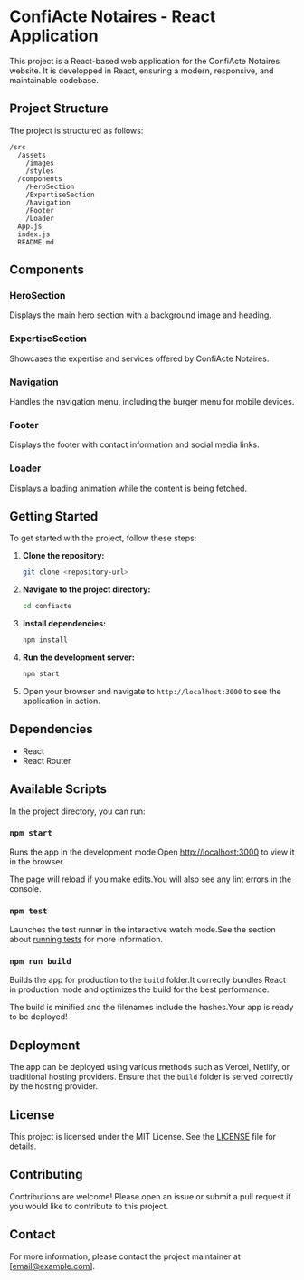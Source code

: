 
# ConfiActe Notaires - React Application

This project is a React-based web application for the ConfiActe Notaires website. It is developped in React, ensuring a modern, responsive, and maintainable codebase.

## Project Structure

The project is structured as follows:

```
/src
  /assets
    /images
    /styles
  /components
    /HeroSection
    /ExpertiseSection
    /Navigation
    /Footer
    /Loader
  App.js
  index.js
  README.md
```

## Components

### HeroSection

Displays the main hero section with a background image and heading.

### ExpertiseSection

Showcases the expertise and services offered by ConfiActe Notaires.

### Navigation

Handles the navigation menu, including the burger menu for mobile devices.

### Footer

Displays the footer with contact information and social media links.

### Loader

Displays a loading animation while the content is being fetched.

## Getting Started

To get started with the project, follow these steps:

1. **Clone the repository:**
   ```sh
   git clone <repository-url>
   ```

2. **Navigate to the project directory:**
   ```sh
   cd confiacte
   ```

3. **Install dependencies:**
   ```sh
   npm install
   ```

4. **Run the development server:**
   ```sh
   npm start
   ```

5. Open your browser and navigate to `http://localhost:3000` to see the application in action.

## Dependencies

- React
- React Router

## Available Scripts

In the project directory, you can run:

### `npm start`

Runs the app in the development mode.Open [http://localhost:3000](http://localhost:3000) to view it in the browser.

The page will reload if you make edits.You will also see any lint errors in the console.

### `npm test`

Launches the test runner in the interactive watch mode.See the section about [running tests](https://facebook.github.io/create-react-app/docs/running-tests) for more information.

### `npm run build`

Builds the app for production to the `build` folder.It correctly bundles React in production mode and optimizes the build for the best performance.

The build is minified and the filenames include the hashes.Your app is ready to be deployed!

## Deployment

The app can be deployed using various methods such as Vercel, Netlify, or traditional hosting providers. Ensure that the `build` folder is served correctly by the hosting provider.

## License

This project is licensed under the MIT License. See the [LICENSE](LICENSE) file for details.

## Contributing

Contributions are welcome! Please open an issue or submit a pull request if you would like to contribute to this project.

## Contact

For more information, please contact the project maintainer at [email@example.com].
